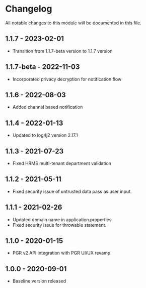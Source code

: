 # Changelog
All notable changes to this module will be documented in this file.

## 1.1.7 - 2023-02-01

- Transition from 1.1.7-beta version to 1.1.7 version

## 1.1.7-beta - 2022-11-03

- Incorporated privacy decryption for notification flow

## 1.1.6 - 2022-08-03
- Added channel based notification

## 1.1.4 - 2022-01-13
- Updated to log4j2 version 2.17.1

## 1.1.3 - 2021-07-23
- Fixed HRMS multi-tenant department validation

## 1.1.2 - 2021-05-11
- Fixed security issue of untrusted data pass as user input.

## 1.1.1 - 2021-02-26
- Updated domain name in application.properties.
- Fixed security issue for throwable statement.

## 1.1.0 - 2020-01-15
- PGR v2 API integration with PGR UI/UX revamp

## 1.0.0 - 2020-09-01
- Baseline version released
